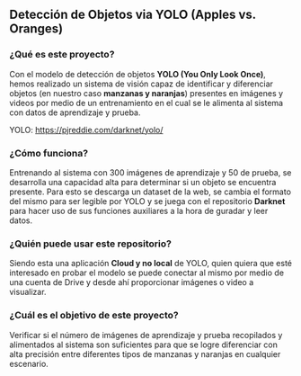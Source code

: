 ## Detección de Objetos via YOLO (Apples vs. Oranges)

### ¿Qué es este proyecto?

Con el modelo de detección de objetos **YOLO (You Only Look Once)**, hemos realizado un sistema de visión capaz de identificar y diferenciar objetos (en nuestro caso **manzanas y naranjas**) presentes en imágenes y videos por medio de un entrenamiento en el cual se le alimenta al sistema con datos de aprendizaje y prueba.

YOLO: https://pjreddie.com/darknet/yolo/

### ¿Cómo funciona?

Entrenando al sistema con 300 imágenes de aprendizaje y 50 de prueba, se desarrolla una capacidad alta para determinar si un objeto se encuentra presente. Para esto se descarga un dataset de la web, se cambia el formato del mismo para ser legible por YOLO y se juega con el repositorio **Darknet** para hacer uso de sus funciones auxiliares a la hora de guradar y leer datos.

### ¿Quién puede usar este repositorio?

Siendo esta una aplicación **Cloud y no local** de YOLO, quien quiera que esté interesado en probar el modelo se puede conectar al mismo por medio de una cuenta de Drive y desde ahí proporcionar imágenes o video a visualizar.

### ¿Cuál es el objetivo de este proyecto?

Verificar si el número de imágenes de aprendizaje y prueba recopilados y alimentados al sistema son suficientes para que se logre diferenciar con alta precisión entre diferentes tipos de manzanas y naranjas en cualquier escenario.
